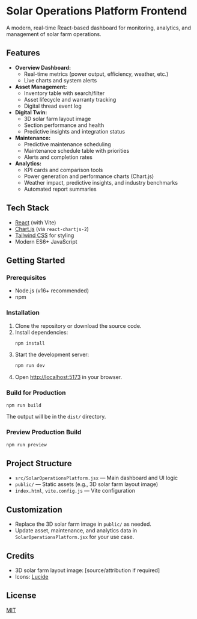 # Solar Operations Platform Frontend

A modern, real-time React-based dashboard for monitoring, analytics, and management of solar farm operations.

## Features

- **Overview Dashboard:**
  - Real-time metrics (power output, efficiency, weather, etc.)
  - Live charts and system alerts
- **Asset Management:**
  - Inventory table with search/filter
  - Asset lifecycle and warranty tracking
  - Digital thread event log
- **Digital Twin:**
  - 3D solar farm layout image
  - Section performance and health
  - Predictive insights and integration status
- **Maintenance:**
  - Predictive maintenance scheduling
  - Maintenance schedule table with priorities
  - Alerts and completion rates
- **Analytics:**
  - KPI cards and comparison tools
  - Power generation and performance charts (Chart.js)
  - Weather impact, predictive insights, and industry benchmarks
  - Automated report summaries

## Tech Stack

- [React](https://react.dev/) (with Vite)
- [Chart.js](https://www.chartjs.org/) (via `react-chartjs-2`)
- [Tailwind CSS](https://tailwindcss.com/) for styling
- Modern ES6+ JavaScript

## Getting Started

### Prerequisites
- Node.js (v16+ recommended)
- npm

### Installation
1. Clone the repository or download the source code.
2. Install dependencies:
   ```bash
   npm install
   ```
3. Start the development server:
   ```bash
   npm run dev
   ```
4. Open [http://localhost:5173](http://localhost:5173) in your browser.

### Build for Production
```bash
npm run build
```
The output will be in the `dist/` directory.

### Preview Production Build
```bash
npm run preview
```

## Project Structure

- `src/SolarOperationsPlatform.jsx` — Main dashboard and UI logic
- `public/` — Static assets (e.g., 3D solar farm layout image)
- `index.html`, `vite.config.js` — Vite configuration

## Customization
- Replace the 3D solar farm image in `public/` as needed.
- Update asset, maintenance, and analytics data in `SolarOperationsPlatform.jsx` for your use case.

## Credits
- 3D solar farm layout image: [source/attribution if required]
- Icons: [Lucide](https://lucide.dev/)

## License
[MIT](LICENSE)
